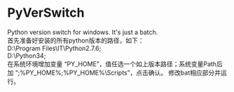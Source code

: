 # PyVerSwitch
Python version switch for windows. It's just a batch.  
首先准备好安装的所有python版本的路径，如下：  
D:\Program Files\IT\Python2.7.6;  
D:\Python34;  
在系统环境增加变量 “PY_HOME”，值任选一个如上版本路径；系统变量Path后加 “;%PY_HOME%;%PY_HOME%\Scripts”，点击确认。  修改bat相应部分并运行。
